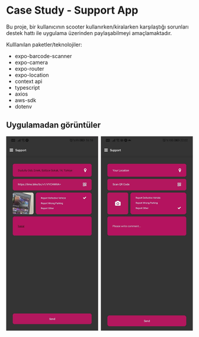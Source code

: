 # Case Study - Support App

Bu proje, bir kullanıcının scooter kullanırken/kiralarken karşılaştığı sorunları destek hattı ile uygulama üzerinden paylaşabilmeyi amaçlamaktadır.


Kulllanılan paketler/teknolojiler:
- expo-barcode-scanner
- expo-camera
- expo-router
- expo-location
- context api
- typescript
- axios
- aws-sdk
- dotenv

## Uygulamadan görüntüler

![Support 1](https://github.com/aliblackeye/react-native-case/blob/master/support_1.png)
